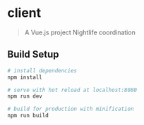# client

> A Vue.js project Nightlife coordination

## Build Setup

``` bash
# install dependencies
npm install

# serve with hot reload at localhost:8080
npm run dev

# build for production with minification
npm run build
```
